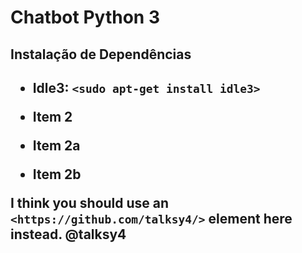 # Chatbot Python 3


<h2> Instalação de Dependências <h2>

 * Idle3:
  `<sudo apt-get install idle3>` 
 
 * Item 2  
 * Item 2a  
 * Item 2b 

I think you should use an `<https://github.com/talksy4/>` element here instead. 
@talksy4
